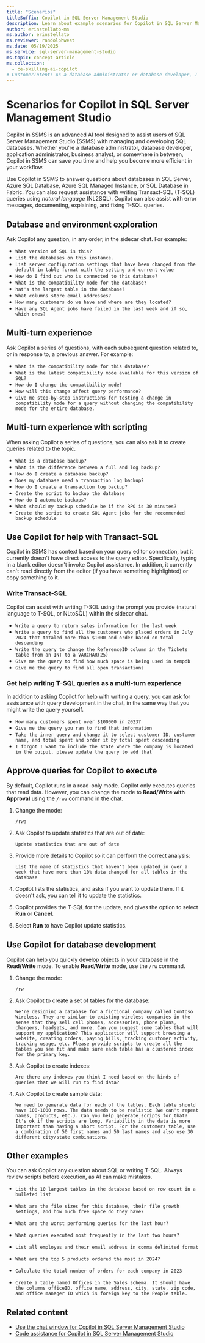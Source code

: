 ```yaml
---
title: "Scenarios"
titleSuffix: Copilot in SQL Server Management Studio
description: Learn about example scenarios for Copilot in SQL Server Management Studio (SSMS).
author: erinstellato-ms
ms.author: erinstellato
ms.reviewer: randolphwest
ms.date: 05/19/2025
ms.service: sql-server-management-studio
ms.topic: concept-article
ms.collection:
  - ce-skilling-ai-copilot
# CustomerIntent: As a database administrator or database developer, I want to understand various scenarios where I can leverage Copilot in SQL Server Management Studio.
---
```

# Scenarios for Copilot in SQL Server Management Studio

Copilot in SSMS is an advanced AI tool designed to assist users of SQL Server Management Studio (SSMS) with managing and developing SQL databases. Whether you're a database administrator, database developer, application administrator, business analyst, or somewhere in between, Copilot in SSMS can save you time and help you become more efficient in your workflow.

Use Copilot in SSMS to answer questions about databases in SQL Server, Azure SQL Database, Azure SQL Managed Instance, or SQL Database in Fabric. You can also request assistance with writing Transact-SQL (T-SQL) queries using *natural language* (NL2SQL). Copilot can also assist with error messages, documenting, explaining, and fixing T-SQL queries.

## Database and environment exploration

Ask Copilot any question, in any order, in the sidecar chat. For example:

- `What version of SQL is this?`
- `List the databases on this instance.`
- `List server configuration settings that have been changed from the default in table format with the setting and current value`
- `How do I find out who is connected to this database?`
- `What is the compatibility mode for the database?`
- `hat's the largest table in the database?`
- `What columns store email addresses?`
- `How many customers do we have and where are they located?`
- `Have any SQL Agent jobs have failed in the last week and if so, which ones?`

## Multi-turn experience

Ask Copilot a series of questions, with each subsequent question related to, or in response to, a previous answer. For example:

- `What is the compatibility mode for this database?`
- `What is the latest compatibility mode available for this version of SQL?`
- `How do I change the compatibility mode?`
- `How will this change affect query performance?`
- `Give me step-by-step instructions for testing a change in compatibility mode for a query without changing the compatibility mode for the entire database.`

## Multi-turn experience with scripting

When asking Copilot a series of questions, you can also ask it to create queries related to the topic.

- `What is a database backup?`
- `What is the difference between a full and log backup?`
- `How do I create a database backup?`
- `Does my database need a transaction log backup?`
- `How do I create a transaction log backup?`
- `Create the script to backup the database`
- `How do I automate backups?`
- `What should my backup schedule be if the RPO is 30 minutes?`
- `Create the script to create SQL Agent jobs for the recommended backup schedule`

## Use Copilot for help with Transact-SQL

Copilot in SSMS has context based on your query editor connection, but it currently doesn't have direct access to the query editor. Specifically, typing in a blank editor doesn't invoke Copilot assistance. In addition, it currently can't read directly from the editor (if you have something highlighted) or copy something to it.

### Write Transact-SQL

Copilot can assist with writing T-SQL using the prompt you provide (natural language to T-SQL, or NLtoSQL) within the sidecar chat.

- `Write a query to return sales information for the last week`
- `Write a query to find all the customers who placed orders in July 2024 that totaled more than $1000 and order based on total descending`
- `Write the query to change the ReferenceID column in the Tickets table from an INT to a VARCHAR(25)`
- `Give me the query to find how much space is being used in tempdb`
- `Give me the query to find all open transactions`

### Get help writing T-SQL queries as a multi-turn experience

In addition to asking Copilot for help with writing a query, you can ask for assistance with query development in the chat, in the same way that you might write the query yourself.

- `How many customers spent over $100000 in 2023?`
- `Give me the query you ran to find that information`
- `Take the inner query and change it to select customer ID, customer name, and total spent and order it by total spent descending`
- `I forgot I want to include the state where the company is located in the output, please update the query to add that`

## Approve queries for Copilot to execute

By default, Copilot runs in a read-only mode. Copilot only executes queries that read data. However, you can change the mode to **Read/Write with Approval** using the `/rwa` command in the chat.

1. Change the mode:

   `/rwa`

1. Ask Copilot to update statistics that are out of date:

   `Update statistics that are out of date`

1. Provide more details to Copilot so it can perform the correct analysis:

   `List the name of statistics that haven't been updated in over a week that have more than 10% data changed for all tables in the database`

1. Copilot lists the statistics, and asks if you want to update them. If it doesn't ask, you can tell it to update the statistics.

1. Copilot provides the T-SQL for the update, and gives the option to select **Run** or **Cancel**.

1. Select **Run** to have Copilot update statistics.

## Use Copilot for database development

Copilot can help you quickly develop objects in your database in the **Read/Write** mode. To enable **Read/Write** mode, use the `/rw` command.

1. Change the mode:

   `/rw`

1. Ask Copilot to create a set of tables for the database:

   `We're designing a database for a fictional company called Contoso Wireless. They are similar to existing wireless companies in the sense that they sell cell phones, accessories, phone plans, chargers, headsets, and more. Can you suggest some tables that will support my application? This application will support browsing a website, creating orders, paying bills, tracking customer activity, tracking usage, etc. Please provide scripts to create all the tables you see fit and make sure each table has a clustered index for the primary key.`

1. Ask Copilot to create indexes:

   `Are there any indexes you think I need based on the kinds of queries that we will run to find data?`

1. Ask Copilot to create sample data:

   `We need to generate data for each of the tables. Each table should have 100-1000 rows. The data needs to be realistic (we can't repeat names, products, etc.). Can you help generate scripts for that? It's ok if the scripts are long. Variability in the data is more important than having a short script. For the customers table, use a combination of 50 first names and 50 last names and also use 30 different city/state combinations.`

## Other examples

You can ask Copilot any question about SQL or writing T-SQL. Always review scripts before execution, as AI can make mistakes.

- `List the 10 largest tables in the database based on row count in a bulleted list`

- `What are the file sizes for this database, their file growth settings, and how much free space do they have?`

- `What are the worst performing queries for the last hour?`

- `What queries executed most frequently in the last two hours?`

- `List all employes and their email address in comma delimited format`

- `What are the top 5 products ordered the most in 2024?`

- `Calculate the total number of orders for each company in 2023`

- `Create a table named Offices in the Sales schema. It should have the columns officeID, office name, address, city, state, zip code, and office manager ID which is foreign key to the People table.`

## Related content

- [Use the chat window for Copilot in SQL Server Management Studio](copilot-in-ssms-chat.md)
- [Code assistance for Copilot in SQL Server Management Studio](copilot-in-ssms-code-assistance.md)
